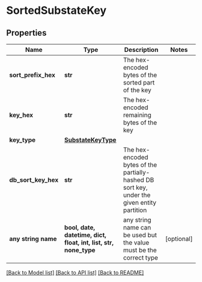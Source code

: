 # SortedSubstateKey


## Properties
Name | Type | Description | Notes
------------ | ------------- | ------------- | -------------
**sort_prefix_hex** | **str** | The hex-encoded bytes of the sorted part of the key | 
**key_hex** | **str** | The hex-encoded remaining bytes of the key | 
**key_type** | [**SubstateKeyType**](SubstateKeyType.md) |  | 
**db_sort_key_hex** | **str** | The hex-encoded bytes of the partially-hashed DB sort key, under the given entity partition | 
**any string name** | **bool, date, datetime, dict, float, int, list, str, none_type** | any string name can be used but the value must be the correct type | [optional]

[[Back to Model list]](../README.md#documentation-for-models) [[Back to API list]](../README.md#documentation-for-api-endpoints) [[Back to README]](../README.md)


